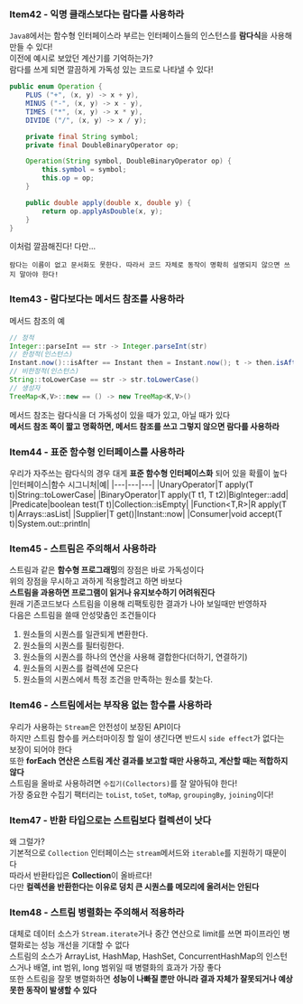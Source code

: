 ### Item42 - 익명 클래스보다는 람다를 사용하라

`Java8`에서는 함수형 인터페이스라 부르는 인터페이스들의 인스턴스를 **람다식**을 사용해 만들 수 있다! <br>
이전에 예시로 보았던 계산기를 기억하는가? <br>
람다를 쓰게 되면 깔끔하게 가독성 있는 코드로 나타낼 수 있다! <br>
```java
public enum Operation {
	PLUS ("+", (x, y) -> x + y),
	MINUS ("-", (x, y) -> x - y),
	TIMES ("*", (x, y) -> x * y),
	DIVIDE ("/", (x, y) -> x / y);

	private final String symbol;
	private final DoubleBinaryOperator op;

	Operation(String symbol, DoubleBinaryOperator op) {
		this.symbol = symbol;
		this.op = op;
	}

	public double apply(double x, double y) {
		return op.applyAsDouble(x, y);
	}
}
```
이처럼 깔끔해진다! 다만...
```text
람다는 이름이 없고 문서화도 못한다. 따라서 코드 자체로 동작이 명확히 설명되지 않으면 쓰지 말아야 한다!
```

### Item43 - 람다보다는 메서드 참조를 사용하라

메서드 참조의 예
```java
// 정적
Integer::parseInt == str -> Integer.parseInt(str)
// 한정적(인스턴스)
Instant.now()::isAfter == Instant then = Instant.now(); t -> then.isAfter(t)
// 비한정적(인스턴스)
String::toLowerCase == str -> str.toLowerCase()
// 생성자
TreeMap<K,V>::new == () -> new TreeMap<K,V>()
```
메서드 참조는 람다식을 더 가독성이 있을 때가 있고, 아닐 때가 있다 <br>
**메서드 참조 쪽이 짧고 명확하면, 메서드 참조를 쓰고 그렇지 않으면 람다를 사용하라**

### Item44 - 표준 함수형 인터페이스를 사용하라

우리가 자주쓰는 람다식의 경우 대게 **표준 함수형 인터페이스화** 되어 있을 확률이 높다 <br>
|인터페이스|함수 시그니처|예|
|---|---|---|
|UnaryOperator<T>|T apply(T t)|String::toLowerCase|
|BinaryOperator<T>|T apply(T t1, T t2)|BigInteger::add|
|Predicate<T>|boolean test(T t)|Collection::isEmpty|
|Function<T,R>|R apply(T t)|Arrays::asList|
|Supplier<T>|T get()|Instant::now|
|Consumer<T>|void accept(T t)|System.out::println|

### Item45 - 스트림은 주의해서 사용하라

스트림과 같은 **함수형 프로그래밍**의 장점은 바로 가독성이다 <br>
위의 장점을 무시하고 과하게 적용할려고 하면 바보다 <br>
**스트림을 과용하면 프로그램이 읽거나 유지보수하기 어려워진다** <br>
원래 기존코드보다 스트림을 이용해 리팩토링한 결과가 나아 보일때만 반영하자 <br>
다음은 스트림을 쓸때 안성맞춤인 조건들이다
1. 원소들의 시퀀스를 일관되게 변환한다.
2. 원소들의 시퀀스를 필터링한다.
3. 원소들의 시퀀스를 하나의 연산을 사용해 결합한다(더하기, 연결하기)
4. 원소들의 시퀀스를 컬렉션에 모은다
5. 원소들의 시퀀스에서 특정 조건을 만족하는 원소를 찾는다.


### Item46 - 스트림에서는 부작용 없는 함수를 사용하라

우리가 사용하는 `Stream`은 안전성이 보장된 API이다 <br>
하지만 스트림 함수를 커스터마이징 할 일이 생긴다면 반드시 `side effect`가 없다는 보장이 되어야 한다<br>
또한 **forEach 연산은 스트림 계산 결과를 보고할 때만 사용하고, 계산할 때는 적합하지 않다** <br>
스트림을 올바로 사용하려면 `수집기(Collectors)`를 잘 알아둬야 한다! <br>
가장 중요한 수집기 팩터리는 `toList`, `toSet`, `toMap`, `groupingBy`, `joining`이다!

### Item47 - 반환 타입으로는 스트림보다 컬렉션이 낫다

왜 그럴가? <br>
기본적으로 `Collection` 인터페이스는 `stream`메서드와 `iterable`를 지원하기 때문이다 <br>
따라서 반환타입은 **Collection**이 올바르다! <br>
다만 **컬렉션을 반환한다는 이유로 덩치 큰 시퀀스를 메모리에 올려서는 안된다** <br>

### Item48 - 스트림 병렬화는 주의해서 적용하라

대체로 데이터 소스가 `Stream.iterate`거나 중간 연산으로 limit를 쓰면 파이프라인 병렬화로는 성능 개선을 기대할 수 없다 <br>
스트림의 소스가 ArrayList, HashMap, HashSet, ConcurrentHashMap의 인스턴스거나 배열, int 범위, long 범위일 때 병렬화의 효과가 가장 좋다 <br>
또한 스트림을 잘못 병렬화하면 **성능이 나빠질 뿐만 아니라 결과 자체가 잘못되거나 예상 못한 동작이 발생할 수 있다** <br>

